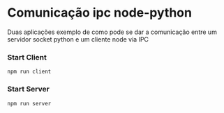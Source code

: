 # Comunicação ipc node-python

Duas aplicações exemplo de como pode se dar a comunicação entre um servidor socket python e um cliente node via IPC

### Start Client  
`npm run client`

### Start Server  
`npm run server`